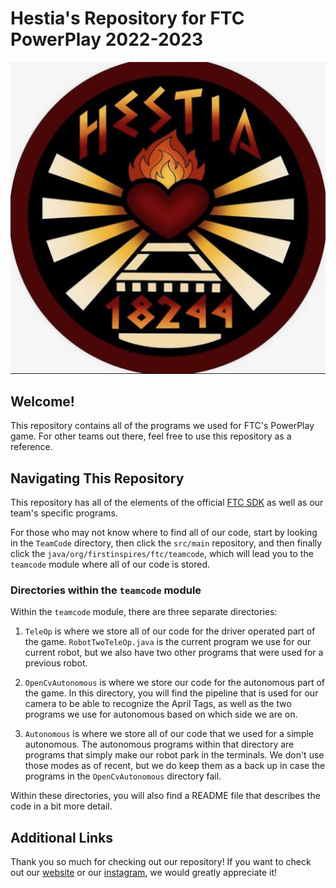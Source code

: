 # Hestia's Repository for FTC PowerPlay 2022-2023

[![The Hestia Image](hestia.jpg)](https://hestia18244.carrd.co/)

## Welcome!

This repository contains all of the programs we used for FTC's PowerPlay game. For other teams out there, feel free to use this repository as a reference.

## Navigating This Repository

This repository has all of the elements of the official [FTC SDK](https://github.com/FIRST-Tech-Challenge/FtcRobotController) as well as our team's specific programs.

For those who may not know where to find all of our code, start by looking in the `TeamCode` directory, then click the `src/main` repository, and then finally click the `java/org/firstinspires/ftc/teamcode`, which will lead you to the `teamcode` module where all of our code is stored.

### Directories within the `teamcode` module

Within the `teamcode` module, there are three separate directories:

1. `TeleOp` is where we store all of our code for the driver operated part of the game. `RobotTwoTeleOp.java` is the current program we use for our current robot, but we also have two other programs that were used for a previous robot.

1. `OpenCvAutonomous` is where we store our code for the autonomous part of the game. In this directory, you will find the pipeline that is used for our camera to be able to recognize the April Tags, as well as the two programs we use for autonomous based on which side we are on.

1. `Autonomous` is where we store all of our code that we used for a simple autonomous. The autonomous programs within that directory are programs that simply make our robot park in the terminals. We don't use those modes as of recent, but we do keep them as a back up in case the programs in the `OpenCvAutonomous` directory fail.

Within these directories, you will also find a README file that describes the code in a bit more detail.

## Additional Links

Thank you so much for checking out our repository! If you want to check out our [website](https://hestia18244.carrd.co/) or our [instagram](https://www.instagram.com/hestia18244/), we would greatly appreciate it!